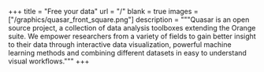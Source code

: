 +++
title = "Free your data"
url = "/"
blank = true
images = ["/graphics/quasar_front_square.png"]
description = """Quasar is an open source project, a collection of data analysis toolboxes extending the Orange
suite. We empower researchers from a variety of fields to gain better insight to
their data through interactive data visualization, powerful machine learning methods and combining
different datasets in easy to understand visual workflows."""
+++
